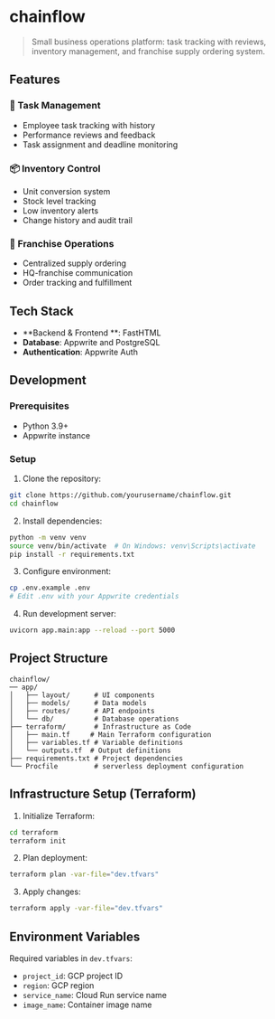 # chainflow

> Small business operations platform: task tracking with reviews, inventory management, and franchise supply ordering system.

## Features

### 🎯 Task Management
- Employee task tracking with history
- Performance reviews and feedback
- Task assignment and deadline monitoring

### 📦 Inventory Control
- Unit conversion system
- Stock level tracking
- Low inventory alerts
- Change history and audit trail

### 🏪 Franchise Operations
- Centralized supply ordering
- HQ-franchise communication
- Order tracking and fulfillment

## Tech Stack

- **Backend & Frontend **: FastHTML
- **Database**: Appwrite and PostgreSQL
- **Authentication**: Appwrite Auth

## Development

### Prerequisites

- Python 3.9+
- Appwrite instance

### Setup

1. Clone the repository:
```bash
git clone https://github.com/yourusername/chainflow.git
cd chainflow
```

2. Install dependencies:
```bash
python -m venv venv
source venv/bin/activate  # On Windows: venv\Scripts\activate
pip install -r requirements.txt
```

3. Configure environment:
```bash
cp .env.example .env
# Edit .env with your Appwrite credentials
```

4. Run development server:
```bash
uvicorn app.main:app --reload --port 5000
```

## Project Structure

```
chainflow/
── app/
│   ├── layout/      # UI components
│   ├── models/      # Data models
│   ├── routes/      # API endpoints
│   └── db/          # Database operations
├── terraform/       # Infrastructure as Code
│   ├── main.tf     # Main Terraform configuration
│   ├── variables.tf # Variable definitions
│   └── outputs.tf  # Output definitions
├── requirements.txt # Project dependencies
└── Procfile         # serverless deployment configuration
```

## Infrastructure Setup (Terraform)

1. Initialize Terraform:
```bash
cd terraform
terraform init
```

2. Plan deployment:
```bash
terraform plan -var-file="dev.tfvars"
```

3. Apply changes:
```bash
terraform apply -var-file="dev.tfvars"
```

## Environment Variables
Required variables in `dev.tfvars`:
- `project_id`: GCP project ID
- `region`: GCP region
- `service_name`: Cloud Run service name
- `image_name`: Container image name
```
